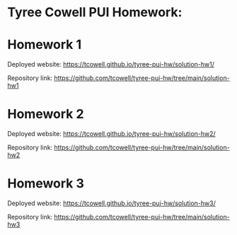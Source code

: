 # Tyree Cowell PUI Homework:

# Homework 1

Deployed website: https://tcowell.github.io/tyree-pui-hw/solution-hw1/

Repository link: https://github.com/tcowell/tyree-pui-hw/tree/main/solution-hw1

# Homework 2

Deployed website: https://tcowell.github.io/tyree-pui-hw/solution-hw2/

Repository link: https://github.com/tcowell/tyree-pui-hw/tree/main/solution-hw2

# Homework 3

Deployed website: https://tcowell.github.io/tyree-pui-hw/solution-hw3/

Repository link: https://github.com/tcowell/tyree-pui-hw/tree/main/solution-hw3
